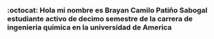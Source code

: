 ### :octocat: Hola mi nombre es Brayan Camilo Patiño Sabogal estudiante activo de decimo semestre de la carrera de ingenieria quimica en la universidad de America
